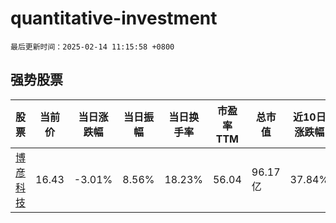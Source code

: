 # quantitative-investment

`最后更新时间：2025-02-14 11:15:58 +0800`

## 强势股票

|股票|当前价|当日涨跌幅|当日振幅|当日换手率|市盈率TTM|总市值|近10日涨跌幅|
|----|----|----|----|----|----|----|----|
|[博彦科技](https://xueqiu.com/S/SZ002649)|16.43|-3.01%|8.56%|18.23%|56.04|96.17亿|37.84%|
